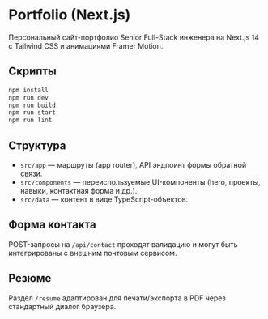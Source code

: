 # Portfolio (Next.js)

Персональный сайт-портфолио Senior Full-Stack инженера на Next.js 14 с Tailwind CSS и анимациями Framer Motion.

## Скрипты

```bash
npm install
npm run dev
npm run build
npm run start
npm run lint
```

## Структура

- `src/app` — маршруты (app router), API эндпоинт формы обратной связи.
- `src/components` — переиспользуемые UI-компоненты (hero, проекты, навыки, контактная форма и др.).
- `src/data` — контент в виде TypeScript-объектов.

## Форма контакта

POST-запросы на `/api/contact` проходят валидацию и могут быть интегрированы с внешним почтовым сервисом.

## Резюме

Раздел `/resume` адаптирован для печати/экспорта в PDF через стандартный диалог браузера.
